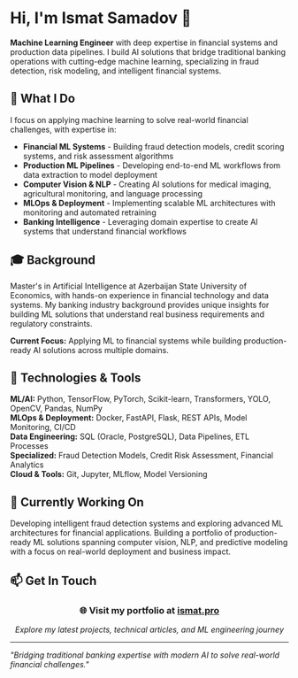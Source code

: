 # Hi, I'm Ismat Samadov 👋

**Machine Learning Engineer** with deep expertise in financial systems and production data pipelines. I build AI solutions that bridge traditional banking operations with cutting-edge machine learning, specializing in fraud detection, risk modeling, and intelligent financial systems.

## 🚀 What I Do

I focus on applying machine learning to solve real-world financial challenges, with expertise in:

- **Financial ML Systems** - Building fraud detection models, credit scoring systems, and risk assessment algorithms
- **Production ML Pipelines** - Developing end-to-end ML workflows from data extraction to model deployment
- **Computer Vision & NLP** - Creating AI solutions for medical imaging, agricultural monitoring, and language processing
- **MLOps & Deployment** - Implementing scalable ML architectures with monitoring and automated retraining
- **Banking Intelligence** - Leveraging domain expertise to create AI systems that understand financial workflows

## 🎓 Background

Master's in Artificial Intelligence at Azerbaijan State University of Economics, with hands-on experience in financial technology and data systems. My banking industry background provides unique insights for building ML solutions that understand real business requirements and regulatory constraints.

**Current Focus:** Applying ML to financial systems while building production-ready AI solutions across multiple domains.

## 🔧 Technologies & Tools

**ML/AI:** Python, TensorFlow, PyTorch, Scikit-learn, Transformers, YOLO, OpenCV, Pandas, NumPy  
**MLOps & Deployment:** Docker, FastAPI, Flask, REST APIs, Model Monitoring, CI/CD  
**Data Engineering:** SQL (Oracle, PostgreSQL), Data Pipelines, ETL Processes  
**Specialized:** Fraud Detection Models, Credit Risk Assessment, Financial Analytics  
**Cloud & Tools:** Git, Jupyter, MLflow, Model Versioning

## 🌱 Currently Working On

Developing intelligent fraud detection systems and exploring advanced ML architectures for financial applications. Building a portfolio of production-ready ML solutions spanning computer vision, NLP, and predictive modeling with a focus on real-world deployment and business impact.

## 📫 Get In Touch

<div align="center">

### 🌐 Visit my portfolio at **[ismat.pro](https://ismat.pro)**

*Explore my latest projects, technical articles, and ML engineering journey*

</div>

---

*"Bridging traditional banking expertise with modern AI to solve real-world financial challenges."*
